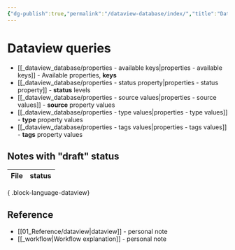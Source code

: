 ```yaml
---
{"dg-publish":true,"permalink":"/dataview-database/index/","title":"Dataview queries","tags":["dataview","index"]}
---
```



# Dataview queries

- [[_dataview_database/properties - available keys\|properties - available keys]] - Available properties, **keys**
- [[_dataview_database/properties - status property\|properties - status property]] - **status** levels
- [[_dataview_database/properties - source values\|properties - source values]] - **source** property values
- [[_dataview_database/properties - type values\|properties - type values]] - **type** property values
- [[_dataview_database/properties - tags values\|properties - tags values]] - **tags** property values

## Notes with "draft" status

| File | status |
| ---- | ------ |

{ .block-language-dataview}

## Reference

- [[01_Reference/dataview\|dataview]] - personal note
- [[_workflow\|Workflow explanation]] - personal note
